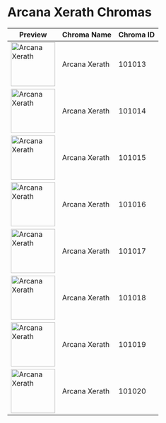 # Arcana Xerath Chromas

| Preview | Chroma Name | Chroma ID |
|---|---|---|
| <img src='https://raw.communitydragon.org/latest/plugins/rcp-be-lol-game-data/global/default/v1/champion-chroma-images/101/101013.png' alt='Arcana Xerath' width='100'> | Arcana Xerath | 101013 |
| <img src='https://raw.communitydragon.org/latest/plugins/rcp-be-lol-game-data/global/default/v1/champion-chroma-images/101/101014.png' alt='Arcana Xerath' width='100'> | Arcana Xerath | 101014 |
| <img src='https://raw.communitydragon.org/latest/plugins/rcp-be-lol-game-data/global/default/v1/champion-chroma-images/101/101015.png' alt='Arcana Xerath' width='100'> | Arcana Xerath | 101015 |
| <img src='https://raw.communitydragon.org/latest/plugins/rcp-be-lol-game-data/global/default/v1/champion-chroma-images/101/101016.png' alt='Arcana Xerath' width='100'> | Arcana Xerath | 101016 |
| <img src='https://raw.communitydragon.org/latest/plugins/rcp-be-lol-game-data/global/default/v1/champion-chroma-images/101/101017.png' alt='Arcana Xerath' width='100'> | Arcana Xerath | 101017 |
| <img src='https://raw.communitydragon.org/latest/plugins/rcp-be-lol-game-data/global/default/v1/champion-chroma-images/101/101018.png' alt='Arcana Xerath' width='100'> | Arcana Xerath | 101018 |
| <img src='https://raw.communitydragon.org/latest/plugins/rcp-be-lol-game-data/global/default/v1/champion-chroma-images/101/101019.png' alt='Arcana Xerath' width='100'> | Arcana Xerath | 101019 |
| <img src='https://raw.communitydragon.org/latest/plugins/rcp-be-lol-game-data/global/default/v1/champion-chroma-images/101/101020.png' alt='Arcana Xerath' width='100'> | Arcana Xerath | 101020 |
